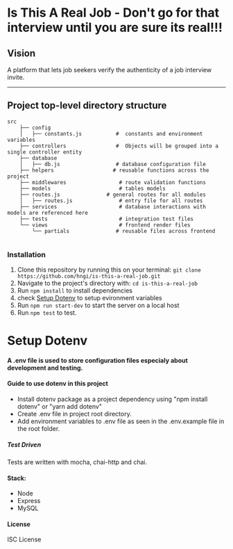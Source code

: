 # Is This A Real Job - Don't go for that interview until you are sure its real!!!

## Vision

A platform that lets job seekers verify the authenticity of a job interview invite.

---

## Project top-level directory structure

```    
src
    ├── config
    │   ├── constants.js           #  constants and environment variables
    ├── controllers                #  Objects will be grouped into a single controller entity
    ├── database
    │   ├── db.js                  # database configuration file
    ├── helpers                   # reusable functions across the project
    ├── middlewares                 # route validation functions
    ├── models                      # tables models
    ├── routes.js               # general routes for all modules
    │   ├── routes.js               # entry file for all routes
    ├── services                    # database interactions with models are referenced here
    ├── tests                       # integration test files
    └── views                       # frontend render files
        └── partials               # reusable files across frontend
    
  ```

 ### Installation
 
 1. Clone this repository by running this on your terminal: `git clone https://github.com/hngi/is-this-a-real-job.git`
 2. Navigate to the project's directory with: `cd is-this-a-real-job`
 3. Run `npm install` to install dependencies
 4. check [Setup Dotenv](#setup-dotenv) to setup evironment variables
 5. Run  `npm run start-dev` to start the server on a local host
 6. Run `npm test` to test.


# Setup Dotenv

#### A .env file is used to store configuration files especialy about development and testing.

#### Guide to use dotenv in this project

- Install dotenv package as a project dependency using "npm install dotenv" or "yarn add dotenv"
- Create .env file in project root directory.
- Add environment variables to .env file as seen in the .env.example file in the root folder.
 
##### Test Driven
Tests are written with mocha, chai-http and chai.

#### Stack:
* Node
* Express
* MySQL


#### License

ISC License

